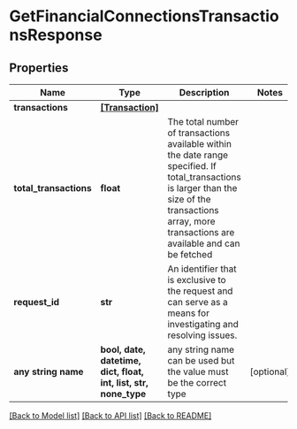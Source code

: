# GetFinancialConnectionsTransactionsResponse


## Properties
Name | Type | Description | Notes
------------ | ------------- | ------------- | -------------
**transactions** | [**[Transaction]**](Transaction.md) |  | 
**total_transactions** | **float** | The total number of transactions available within the date range specified. If total_transactions is larger than the size of the transactions array, more transactions are available and can be fetched | 
**request_id** | **str** | An identifier that is exclusive to the request and can serve as a means for investigating and resolving issues. | 
**any string name** | **bool, date, datetime, dict, float, int, list, str, none_type** | any string name can be used but the value must be the correct type | [optional]

[[Back to Model list]](../README.md#documentation-for-models) [[Back to API list]](../README.md#documentation-for-api-endpoints) [[Back to README]](../README.md)



